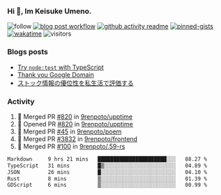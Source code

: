 ### Hi 👋, Im Keisuke Umeno.

<!--
**9renpoto/9renpoto** is a ✨ _special_ ✨ repository because its `README.md` (this file) appears on your GitHub profile.

Here are some ideas to get you started:

- 🔭 I’m currently working on ...
- 🌱 I’m currently learning ...
- 👯 I’m looking to collaborate on ...
- 🤔 I’m looking for help with ...
- 💬 Ask me about ...
- 📫 How to reach me: ...
- 😄 Pronouns: ...
- ⚡ Fun fact: ...
-->

![follow](https://img.shields.io/github/followers/9renpoto?label=Follow&style=social)
[![blog post workflow](https://github.com/9renpoto/9renpoto/actions/workflows/blog.yml/badge.svg)](https://github.com/9renpoto/9renpoto/actions/workflows/blog.yml)
[![github activity readme](https://github.com/9renpoto/9renpoto/actions/workflows/activity.yml/badge.svg)](https://github.com/9renpoto/9renpoto/actions/workflows/activity.yml)
[![pinned-gists](https://github.com/9renpoto/9renpoto/actions/workflows/pin-gist.yml/badge.svg)](https://github.com/9renpoto/9renpoto/actions/workflows/pin-gist.yml)
[![wakatime](https://github.com/9renpoto/9renpoto/actions/workflows/waka-readme-status.yml/badge.svg)](https://github.com/9renpoto/9renpoto/actions/workflows/waka-readme-status.yml)
![visitors](https://komarev.com/ghpvc/?username=9renpoto&label=Profile%20views&color=0e75b6&style=flat)

### Blogs posts

<!-- BLOG-POST-LIST:START -->
- [Try `node:test` with TypeScript](https://9renpoto.win/entry/2023/07/23/node-test-runner)
- [Thank you Google Domain](https://9renpoto.win/entry/2023/07/08/new-domain)
- [ストック情報の優位性を私生活で評価する](https://9renpoto.win/entry/2023/05/28/stock)
<!-- BLOG-POST-LIST:END -->

### Activity

<!--START_SECTION:activity-->
1. 🎉 Merged PR [#820](https://github.com/9renpoto/upptime/pull/820) in [9renpoto/upptime](https://github.com/9renpoto/upptime)
2. 💪 Opened PR [#820](https://github.com/9renpoto/upptime/pull/820) in [9renpoto/upptime](https://github.com/9renpoto/upptime)
3. 🎉 Merged PR [#45](https://github.com/9renpoto/poem/pull/45) in [9renpoto/poem](https://github.com/9renpoto/poem)
4. 🎉 Merged PR [#3832](https://github.com/9renpoto/frontend/pull/3832) in [9renpoto/frontend](https://github.com/9renpoto/frontend)
5. 🎉 Merged PR [#100](https://github.com/9renpoto/.59-rs/pull/100) in [9renpoto/.59-rs](https://github.com/9renpoto/.59-rs)
<!--END_SECTION:activity-->

<!--START_SECTION:waka-->

```txt
Markdown     9 hrs 21 mins   ██████████████████████░░░   88.27 %
TypeScript   31 mins         █▒░░░░░░░░░░░░░░░░░░░░░░░   04.89 %
JSON         26 mins         █░░░░░░░░░░░░░░░░░░░░░░░░   04.10 %
Rust         8 mins          ▒░░░░░░░░░░░░░░░░░░░░░░░░   01.39 %
GDScript     6 mins          ▒░░░░░░░░░░░░░░░░░░░░░░░░   00.99 %
```

<!--END_SECTION:waka-->
